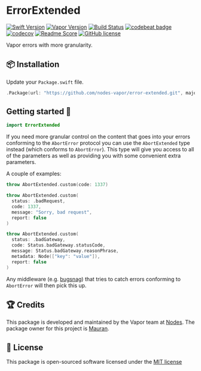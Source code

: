 # ErrorExtended
[![Swift Version](https://img.shields.io/badge/Swift-3.1-brightgreen.svg)](http://swift.org)
[![Vapor Version](https://img.shields.io/badge/Vapor-2-F6CBCA.svg)](http://vapor.codes)
[![Build Status](https://img.shields.io/circleci/project/github/nodes-vapor/error-extended.svg)](https://circleci.com/gh/nodes-vapor/error-extended)
[![codebeat badge](https://codebeat.co/badges/52c2f960-625c-4a63-ae63-52a24d747da1)](https://codebeat.co/projects/github-com-nodes-vapor-error-extended)
[![codecov](https://codecov.io/gh/nodes-vapor/error-extended/branch/master/graph/badge.svg)](https://codecov.io/gh/nodes-vapor/error-extended)
[![Readme Score](http://readme-score-api.herokuapp.com/score.svg?url=https://github.com/nodes-vapor/error-extended)](http://clayallsopp.github.io/readme-score?url=https://github.com/nodes-vapor/error-extended)
[![GitHub license](https://img.shields.io/badge/license-MIT-blue.svg)](https://raw.githubusercontent.com/nodes-vapor/error-extended/master/LICENSE)

Vapor errors with more granularity.


## 📦 Installation

Update your `Package.swift` file.
```swift
.Package(url: "https://github.com/nodes-vapor/error-extended.git", majorVersion: 1)
```


## Getting started 🚀

```swift
import ErrorExtended
```

If you need more granular control on the content that goes into your errors conforming to the `AbortError`  protocol you can use the `AbortExtended` type instead (which conforms to `AbortError`). This type will give you access to all of the parameters as well as providing you with some convenient extra parameters.

A couple of examples:

```swift
throw AbortExtended.custom(code: 1337)
```

```swift
throw AbortExtended.custom(
  status: .badRequest, 
  code: 1337, 
  message: "Sorry, bad request", 
  report: false
)
```

```swift
throw AbortExtended.custom(
  status: .badGateway, 
  code: Status.badGateway.statusCode, 
  message: Status.badGateway.reasonPhrase, 
  metadata: Node(["key": "value"]), 
  report: false
)
```

Any middleware (e.g. [bugsnag](https://github.com/nodes-vapor/bugsnag)) that tries to catch errors conforming to `AbortError` will then pick this up.


## 🏆 Credits

This package is developed and maintained by the Vapor team at [Nodes](https://www.nodes.dk).
The package owner for this project is [Mauran](https://github.com/mauran).

## 📄 License

This package is open-sourced software licensed under the [MIT license](http://opensource.org/licenses/MIT)
